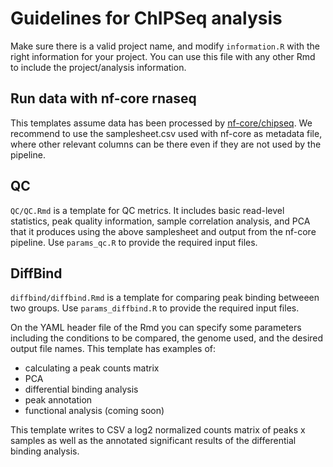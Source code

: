 # Guidelines for ChIPSeq analysis

Make sure there is a valid project name, and modify `information.R` with the right information for your project. You can use this file with any other Rmd to include the project/analysis information.

## Run data with nf-core rnaseq

This templates assume data has been processed by [nf-core/chipseq](https://nf-co.re/chipseq/2.1.0/docs/usage/).
We recommend to use the samplesheet.csv used with nf-core as metadata file, where other relevant columns can be there even if they are not used by the pipeline.

## QC

`QC/QC.Rmd` is a template for QC metrics. It includes basic read-level statistics, peak quality information, sample correlation analysis, and PCA that it produces using the above samplesheet and output from the nf-core pipeline. Use `params_qc.R` to provide the required input files. 

## DiffBind

`diffbind/diffbind.Rmd` is a template for comparing peak binding betweeen two groups. Use `params_diffbind.R` to provide the required input files. 

On the YAML header file of the Rmd you can specify some parameters including the conditions to be compared, the genome used, and the desired output file names. This template has examples of:
* calculating a peak counts matrix
* PCA
* differential binding analysis
* peak annotation
* functional analysis (coming soon)

This template writes to CSV a log2 normalized counts matrix of peaks x samples as well as the annotated significant results of the differential binding analysis. 
